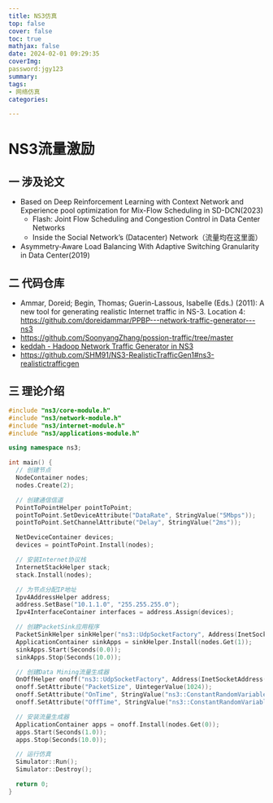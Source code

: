 ```yaml
---
title: NS3仿真
top: false
cover: false
toc: true
mathjax: false
date: 2024-02-01 09:29:35
coverImg:
password:jgy123
summary:
tags:
- 网络仿真
categories:

---
```


# NS3流量激励

## 一 涉及论文

-   Based on Deep Reinforcement Learning with Context Network and Experience pool optimization for Mix-Flow Scheduling in SD-DCN(2023)
    -   Flash: Joint Flow Scheduling and Congestion Control in Data Center Networks
    -   Inside the Social Network’s (Datacenter) Network（流量均在这里面）
-   Asymmetry-Aware Load Balancing With Adaptive Switching Granularity in Data Center(2019)

## 二 代码仓库

-   Ammar, Doreid; Begin, Thomas; Guerin-Lassous, Isabelle (Eds.) (2011): A new tool for generating realistic Internet traffic in NS-3.
    Location 4:	https://github.com/doreidammar/PPBP---network-traffic-generator---ns3
-   https://github.com/SoonyangZhang/possion-traffic/tree/master
-   [keddah - Hadoop Network Traffic Generator in NS3](https://github.com/deng113jie/keddah#keddah---hadoop-network-traffic-generator-in-ns3)
-   https://github.com/SHM91/NS3-RealisticTrafficGen1#ns3-realistictrafficgen

## 三 理论介绍

```c++
#include "ns3/core-module.h"
#include "ns3/network-module.h"
#include "ns3/internet-module.h"
#include "ns3/applications-module.h"

using namespace ns3;

int main() {
  // 创建节点
  NodeContainer nodes;
  nodes.Create(2);

  // 创建通信信道
  PointToPointHelper pointToPoint;
  pointToPoint.SetDeviceAttribute("DataRate", StringValue("5Mbps"));
  pointToPoint.SetChannelAttribute("Delay", StringValue("2ms"));

  NetDeviceContainer devices;
  devices = pointToPoint.Install(nodes);

  // 安装Internet协议栈
  InternetStackHelper stack;
  stack.Install(nodes);

  // 为节点分配IP地址
  Ipv4AddressHelper address;
  address.SetBase("10.1.1.0", "255.255.255.0");
  Ipv4InterfaceContainer interfaces = address.Assign(devices);

  // 创建PacketSink应用程序
  PacketSinkHelper sinkHelper("ns3::UdpSocketFactory", Address(InetSocketAddress(interfaces.GetAddress(1), 9)));
  ApplicationContainer sinkApps = sinkHelper.Install(nodes.Get(1));
  sinkApps.Start(Seconds(0.0));
  sinkApps.Stop(Seconds(10.0));

  // 创建Data Mining流量生成器
  OnOffHelper onoff("ns3::UdpSocketFactory", Address(InetSocketAddress(interfaces.GetAddress(1), 9)));
  onoff.SetAttribute("PacketSize", UintegerValue(1024));
  onoff.SetAttribute("OnTime", StringValue("ns3::ConstantRandomVariable[Constant=1]"));
  onoff.SetAttribute("OffTime", StringValue("ns3::ConstantRandomVariable[Constant=9]")); // OffTime设置为9秒，使得Offered Load为0.1（1 / (1 + 9) = 0.1）

  // 安装流量生成器
  ApplicationContainer apps = onoff.Install(nodes.Get(0));
  apps.Start(Seconds(1.0));
  apps.Stop(Seconds(10.0));

  // 运行仿真
  Simulator::Run();
  Simulator::Destroy();

  return 0;
}

```

